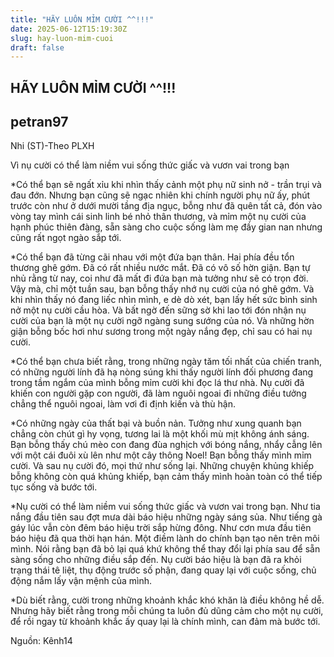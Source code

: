 ```yaml
---
title: "HÃY LUÔN MỈM CƯỜI ^^!!!"
date: 2025-06-12T15:19:30Z
slug: hay-luon-mim-cuoi
draft: false
---
```


## HÃY LUÔN MỈM CƯỜI ^^!!!

## petran97

Nhi (ST)-Theo PLXH
 
Vì nụ cười có thể làm niềm vui sống thức giấc và vươn vai trong bạn  
 
*Có thể bạn sẽ ngất xỉu khi nhìn thấy cảnh một phụ nữ sinh nở - trần trụi và đau đớn. Nhưng bạn cũng sẽ ngạc nhiên khi chính người phụ nữ ấy, phút trước còn như ở dưới mười tầng địa ngục, bỗng như đã quên tất cả, đón vào vòng tay mình cái sinh linh bé nhỏ thân thương, và mỉm một nụ cười của hạnh phúc thiên đàng, sẵn sàng cho cuộc sống làm mẹ đầy gian nan nhưng cũng rất ngọt ngào sắp tới.
 
*Có thể bạn đã từng cãi nhau với một đứa bạn thân. Hai phía đều tổn thương ghê gớm. Đã có rất nhiều nước mắt. Đã có vô số hờn giận. Bạn tự nhủ rằng từ nay, coi như đã mất đi đứa bạn mà tưởng như sẽ có trọn đời. Vậy mà, chỉ một tuần sau, bạn bỗng thấy nhớ nụ cười của nó ghê gớm. Và khi nhìn thấy nó đang liếc nhìn mình, e dè dò xét, bạn lấy hết sức bình sinh nở một nụ cười cầu hòa. Và bất ngờ đến sững sờ khi lao tới đón nhận nụ cười của bạn là một nụ cười ngỡ ngàng sung sướng của nó. Và những hờn giận bỗng bốc hơi như sương trong một ngày nắng đẹp, chỉ sau có hai nụ cười.
 


	
	

 
 
 
*Có thể bạn chưa biết rằng, trong những ngày tăm tối nhất của chiến tranh, có những người lính đã hạ nòng súng khi thấy người lính đối phương đang trong tầm ngắm của mình bỗng mỉm cười khi đọc lá thư nhà. Nụ cười đã khiến con người gặp con người, đã làm nguôi ngoai đi những điều tưởng chẳng thể nguôi ngoai, làm vơi đi định kiến và thù hận.
 
*Có những ngày của thất bại và buồn nản. Tưởng như xung quanh bạn chẳng còn chút gì hy vọng, tương lai là một khối mù mịt không ánh sáng. Bạn bỗng thấy chú mèo con đang đùa nghịch với bóng nắng, nhẩy cẫng lên với một cái đuôi xù lên như một cây thông Noel! Bạn bỗng thấy mình mỉm cười. Và sau nụ cười đó, mọi thứ như sống lại. Những chuyện khủng khiếp bỗng không còn quá khủng khiếp, bạn cảm thấy mình hoàn toàn có thể tiếp tục sống và bước tới.
 
*Nụ cười có thể làm niềm vui sống thức giấc và vươn vai trong bạn. Như tia nắng đầu tiên sau đợt mưa dài báo hiệu những ngày sáng sủa. Như tiếng gà gáy lúc vẫn còn đêm báo hiệu trời sắp hừng đông. Như cơn mưa đầu tiên báo hiệu đã qua thời hạn hán. Một điềm lành do chính bạn tạo nên trên môi mình. Nói rằng bạn đã bỏ lại quá khứ không thể thay đổi lại phía sau để sẵn sàng sống cho những điều sắp đến. Nụ cười báo hiệu là bạn đã ra khỏi trạng thái tê liệt, thụ động trước số phận, đang quay lại với cuộc sống, chủ động nắm lấy vận mệnh của mình.
 
*Dù biết rằng, cười trong những khoảnh khắc khó khăn là điều không hề dễ. Nhưng hãy biết rằng trong mỗi chúng ta luôn đủ dũng cảm cho một nụ cười, để rồi ngay từ khoảnh khắc ấy quay lại là chính mình, can đảm mà bước tới. 
 
Nguồn: Kênh14
